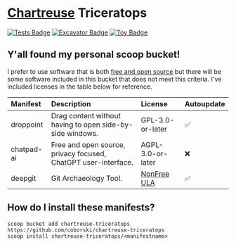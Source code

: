 # [Chartreuse](https://encycolorpedia.com/7fff00) Triceratops

[![Tests Badge](https://github.com/coborski/chartreuse-triceratops/actions/workflows/ci.yml/badge.svg)](https://github.com/coborski/chartreuse-triceratops/actions/workflows/ci.yml) [![Excavator Badge](https://github.com/coborski/chartreuse-triceratops/actions/workflows/excavator.yml/badge.svg)](https://github.com/coborski/chartreuse-triceratops/actions/workflows/excavator.yml) [![Toy Badge](https://img.shields.io/badge/project%20type-toy-blue)](https://project-types.github.io/#toy)

## Y'all found my personal scoop bucket!

I prefer to use software that is both [free and open source](https://www.gnu.org/licenses/license-list.html) but there will be some software included in this bucket that does not meet this criteria. I've included licenses in the table below for reference.

| **Manifest** | **Description**                                                                                      | **License**       | **Autoupdate** |
| :----------- | :--------------------------------------------------------------------------------------------------- | :---------------- | :------------- |
| droppoint    | Drag content without having to open side-by-side windows.                                            | GPL-3.0-or-later  | ✅            |
| chatpad-ai   | Free and open source, privacy focused, ChatGPT user-interface.                                       | AGPL-3.0-or-later | ❌            |
| deepgit      | Git Archaeology Tool.                                                                                | [NonFree ULA](https://www.syntevo.com/documents/deepgit-license.html) | ✅            |

## How do I install these manifests?

```pwsh
scoop bucket add chartreuse-triceratops https://github.com/coborski/chartreuse-triceratops
scoop install chartreuse-triceratops/<manifestname>
```
